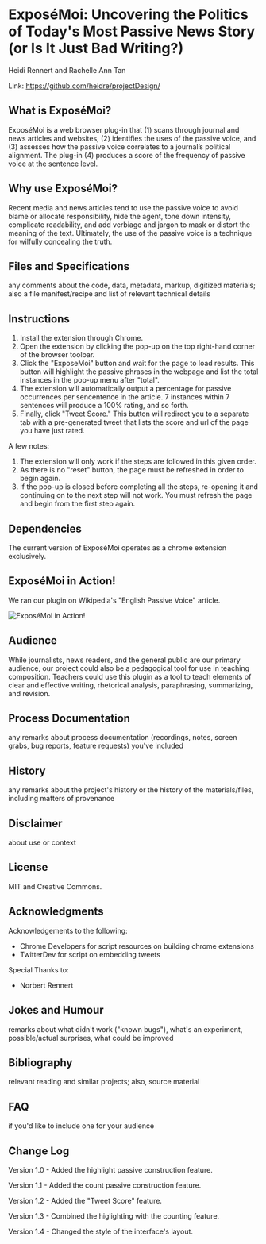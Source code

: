 # ExposéMoi: Uncovering the Politics of Today's Most Passive News Story (or Is It Just Bad Writing?)

Heidi Rennert and Rachelle Ann Tan

Link: https://github.com/heidre/projectDesign/


## What is ExposéMoi?

ExposéMoi is a web browser plug-in that (1) scans through journal and news articles and websites, (2) identifies the uses of the passive voice, and (3) assesses how the passive voice correlates to a journal’s political alignment. The plug-in (4) produces a score of the frequency of passive voice at the sentence level. 


## Why use ExposéMoi?

Recent media and news articles tend to use the passive voice to avoid blame or allocate responsibility, hide the agent, tone down intensity, complicate readability, and add verbiage and jargon to mask or distort the meaning of the text. Ultimately, the use of the passive voice is a technique for wilfully concealing the truth.


## Files and Specifications 

any comments about the code, data, metadata, markup, digitized materials; also a file manifest/recipe and list of relevant technical details 


## Instructions 

1. Install the extension through Chrome.
2. Open the extension by clicking the pop-up on the top right-hand corner of the browser toolbar. 
3. Click the "ExposeMoi" button and wait for the page to load results. This button will highlight the passive phrases in the webpage and list the total instances in the pop-up menu after "total".
4. The extension will automatically output a percentage for passive occurrences per sencentence in the article. 7 instances within 7 sentences will produce a 100% rating, and so forth.
5. Finally, click "Tweet Score." This button will redirect you to a separate tab with a pre-generated tweet that lists the score and url of the page you have just rated. 

A few notes:
1. The extension will only work if the steps are followed in this given order.
2. As there is no "reset" button, the page must be refreshed in order to begin again. 
3. If the pop-up is closed before completing all the steps, re-opening it and continuing on to the next step will not work. You must refresh the page and begin from the first step again. 


## Dependencies 

The current version of ExposéMoi operates as a chrome extension exclusively. 


## ExposéMoi in Action!

We ran our plugin on Wikipedia's "English Passive Voice" article.

![ExposéMoi in Action!](https://github.com/heidre/projectDesign/documentation/ExposeMoi.png)


## Audience 

While journalists, news readers, and the general public are our primary audience, our project could also be a pedagogical tool for use in teaching composition. Teachers could use this plugin as a tool to teach elements of clear and effective writing, rhetorical analysis, paraphrasing, summarizing, and revision. 


## Process Documentation 

any remarks about process documentation (recordings, notes, screen grabs, bug reports, feature requests) you've included 


## History 

any remarks about the project's history or the history of the materials/files, including matters of provenance 


## Disclaimer

about use or context 


## License 

MIT and Creative Commons.


## Acknowledgments

Acknowledgements to the following:
- Chrome Developers for script resources on building chrome extensions
- TwitterDev for script on embedding tweets

Special Thanks to:
- Norbert Rennert


## Jokes and Humour 

remarks about what didn't work ("known bugs"), what's an experiment, possible/actual surprises, what could be improved


## Bibliography 

relevant reading and similar projects; also, source material


## FAQ

if you'd like to include one for your audience 


## Change Log 

Version 1.0 - Added the highlight passive construction feature.

Version 1.1 - Added the count passive construction feature.

Version 1.2 - Added the "Tweet Score" feature.

Version 1.3 - Combined the higlighting with the counting feature.

Version 1.4 - Changed the style of the interface's layout.
